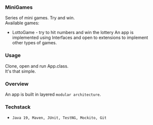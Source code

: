 
### MiniGames

Series of mini games. Try and win.\
Available games:
- LottoGame - try to hit numbers and win the lottery 
An app is implemented using Interfaces and open to extensions to implement other types of games.


### Usage

Clone, open and run App.class.\
It's that simple.

### Overview

An app is built in layered `modular architecture`.

### Techstack

- `Java 19, Maven, JUnit, TestNG, Mockito, Git`
